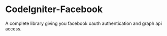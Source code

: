 CodeIgniter-Facebook
=============

A complete library giving you facebook oauth authentication and graph api access.

